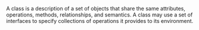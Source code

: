 A class is a description of a set of objects that share the same attributes, operations, methods, relationships, and semantics. A class may use a set of interfaces to specify collections of operations it provides to its environment.